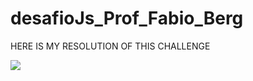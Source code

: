 # desafioJs_Prof_Fabio_Berg

HERE IS MY RESOLUTION OF THIS CHALLENGE 

<a target="_blank"><img src="https://mir-s3-cdn-cf.behance.net/project_modules/fs/5044df142914517.6271c7929c96a.png" target="_blank"></a>